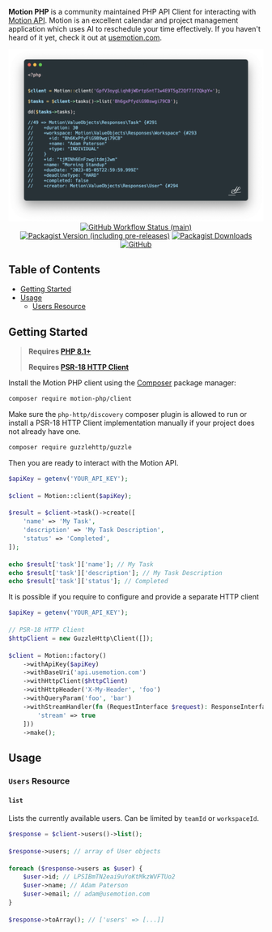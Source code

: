 **Motion PHP** is a community maintained PHP API Client for interacting with [Motion API](https://docs.usemotion.com/docs/motion-rest-api/44e37c461ba67-motion-rest-api). Motion is an excellent calendar and project management application which uses AI to reschedule your time effectively. If you haven't heard of it yet, check it out at [usemotion.com](https://www.usemotion.com/).

<p align="center">
  <img src="https://raw.githubusercontent.com/motion-php/assets/main/img/example.png" width="600" alt="Motion PHP Example">
  <a href="https://github.com/motion-php/client/actions"><img alt="GitHub Workflow Status (main)" src="https://img.shields.io/github/actions/workflow/status/motion-php/client/tests.yml?branch=main&style=for-the-badge"></a>
  <a href="https://packagist.org/packages/motion-php/client"><img alt="Packagist Version (including pre-releases)" src="https://img.shields.io/packagist/v/motion-php/client?include_prereleases&style=for-the-badge"></a>
  <a href="https://packagist.org/packages/motion-php/client"><img alt="Packagist Downloads" src="https://img.shields.io/packagist/dm/motion-php/client?style=for-the-badge"></a>
  <a href="https://packagist.org/packages/motion-php/client"><img alt="GitHub" src="https://img.shields.io/github/license/motion-php/client?style=for-the-badge"></a>
</p>

## Table of Contents
- [Getting Started](#getting-started)
- [Usage](#usage)
  - [Users Resource](#users-resource)
  


## Getting Started
> **Requires [PHP 8.1+](https://php.net/releases/)**
> 
> **Requires [PSR-18 HTTP Client](https://packagist.org/providers/psr/http-client-implementation)**

Install the Motion PHP client using the [Composer](https://getcomposer.org/) package manager:

```bash
composer require motion-php/client
```

Make sure the `php-http/discovery` composer plugin is allowed to run or install a PSR-18 HTTP Client implementation manually if your project does not already have one.

```bash
composer require guzzlehttp/guzzle
```

Then you are ready to interact with the Motion API.

```php
$apiKey = getenv('YOUR_API_KEY');

$client = Motion::client($apiKey);

$result = $client->task()->create([
    'name' => 'My Task',
    'description' => 'My Task Description',
    'status' => 'Completed',
]);

echo $result['task']['name']; // My Task
echo $result['task']['description']; // My Task Description
echo $result['task']['status']; // Completed
```

It is possible if you require to configure and provide a separate HTTP client

```php
$apiKey = getenv('YOUR_API_KEY');

// PSR-18 HTTP Client
$httpClient = new GuzzleHttp\Client([]);

$client = Motion::factory()
    ->withApiKey($apiKey)
    ->withBaseUri('api.usemotion.com')
    ->withHttpClient($httpClient)
    ->withHttpHeader('X-My-Header', 'foo')
    ->withQueryParam('foo', 'bar')
    ->withStreamHandler(fn (RequestInterface $request): ResponseInterface => $client->send($request, [
        'stream' => true
    ]))
    ->make();

```

## Usage

### `Users` Resource

#### `list`

Lists the currently available users. Can be limited by `teamId` or `workspaceId`.

```php
$response = $client->users()->list();

$response->users; // array of User objects

foreach ($response->users as $user) {
    $user->id; // LPSIBmTN2eai9uYoKtMkzWVFTUo2
    $user->name; // Adam Paterson
    $user->email; // adam@usemotion.com
}

$response->toArray(); // ['users' => [...]]
```